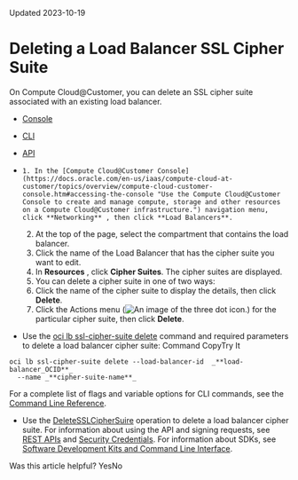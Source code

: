 Updated 2023-10-19
# Deleting a Load Balancer SSL Cipher Suite
On Compute Cloud@Customer, you can delete an SSL cipher suite associated with an existing load balancer.
  * [Console](https://docs.oracle.com/en-us/iaas/compute-cloud-at-customer/topics/lbaas/deleting-a-load-balancer-ssl-cipher-suite.htm)
  * [CLI](https://docs.oracle.com/en-us/iaas/compute-cloud-at-customer/topics/lbaas/deleting-a-load-balancer-ssl-cipher-suite.htm)
  * [API](https://docs.oracle.com/en-us/iaas/compute-cloud-at-customer/topics/lbaas/deleting-a-load-balancer-ssl-cipher-suite.htm)


  *     1. In the [Compute Cloud@Customer Console](https://docs.oracle.com/en-us/iaas/compute-cloud-at-customer/topics/overview/compute-cloud-customer-console.htm#accessing-the-console "Use the Compute Cloud@Customer Console to create and manage compute, storage and other resources on a Compute Cloud@Customer infrastructure.") navigation menu, click **Networking** , then click **Load Balancers**.
    2. At the top of the page, select the compartment that contains the load balancer.
    3. Click the name of the Load Balancer that has the cipher suite you want to edit. 
    4. In **Resources** , click **Cipher Suites**.
The cipher suites are displayed.
    5. You can delete a cipher suite in one of two ways:
      1. Click the name of the cipher suite to display the details, then click **Delete**.
      2. Click the Actions menu (![An image of the three dot icon.](https://docs.oracle.com/en-us/iaas/compute-cloud-at-customer/images/three-dots.png)) for the particular cipher suite, then click **Delete**.
  * Use the [oci lb ssl-cipher-suite delete](https://docs.oracle.com/iaas/tools/oci-cli/latest/oci_cli_docs/cmdref/lb/ssl-cipher-suite/delete.html) command and required parameters to delete a load balancer cipher suite:
Command
CopyTry It
```
oci lb ssl-cipher-suite delete --load-balancer-id  _**load-balancer_OCID**_ 
  --name _**cipher-suite-name**_
```

For a complete list of flags and variable options for CLI commands, see the [Command Line Reference](https://docs.oracle.com/iaas/tools/oci-cli/latest/oci_cli_docs/index.html).
  * Use the [DeleteSSLCipherSuire](https://docs.oracle.com/iaas/api/#/en/loadbalancer/latest/SSLCipherSuite/DeleteSSLCipherSuite) operation to delete a load balancer cipher suite.
For information about using the API and signing requests, see [REST APIs](https://docs.oracle.com/iaas/Content/API/Concepts/usingapi.htm#REST_APIs) and [Security Credentials](https://docs.oracle.com/iaas/Content/General/Concepts/credentials.htm). For information about SDKs, see [Software Development Kits and Command Line Interface](https://docs.oracle.com/iaas/Content/API/Concepts/sdks.htm#Software_Development_Kits_and_Command_Line_Interface).


Was this article helpful?
YesNo

